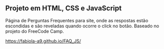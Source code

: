 ## Projeto em HTML, CSS e JavaScript
Página de Perguntas Frequentes para site, onde as respostas estão escondidas e são reveladas quando ocorre o click no botão. 
Baseado no projeto do FreeCode Camp.

https://fabiola-a9.github.io/FAQ_JS/
